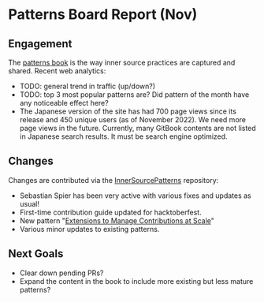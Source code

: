 # Patterns Board Report (Nov)

## Engagement

The [patterns book] is the way inner source practices are captured and shared. Recent web analytics:

* TODO: general trend in traffic (up/down?)
* TODO: top 3 most popular patterns are? Did pattern of the month have any noticeable effect here?  
* The Japanese version of the site has had 700 page views since its release and 450 unique users (as of November 2022). We need more page views in the future. Currently, many GitBook contents are not listed in Japanese search results. It must be search engine optimized.

## Changes

Changes are contributed via the [InnerSourcePatterns] repository:

* Sebastian Spier has been very active with various fixes and updates as usual!
* First-time contribution guide updated for hacktoberfest.
* New pattern "[Extensions to Manage Contributions at Scale](https://github.com/InnerSourceCommons/InnerSourcePatterns/pull/444/)"
* Various minor updates to existing patterns.

## Next Goals

* Clear down pending PRs?
* Expand the content in the book to include more existing but less mature patterns?

[patterns book]: https://patterns.innersourcecommons.org/
[InnerSourcePatterns]: https://github.com/InnerSourceCommons/InnerSourcePatterns/
